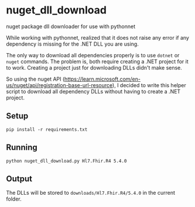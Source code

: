 # nuget_dll_download
nuget package dll downloader for use with pythonnet

While working with pythonnet, realized that it does not raise any error if any dependency is missing for the .NET DLL you are using.

The only way to download all dependencies properly is to use `dotnet` or `nuget` commands. The problem is, both require creating a .NET project for it to work. Creating a project just for downloading DLLs didn't make sense.

So using the nuget API (https://learn.microsoft.com/en-us/nuget/api/registration-base-url-resource), I decided to write this helper script to download all dependency DLLs without having to create a .NET project.

## Setup
`pip install -r requirements.txt`

## Running
`python nuget_dll_download.py Hl7.Fhir.R4 5.4.0`

## Output
The DLLs will be stored to `downloads/Hl7.Fhir.R4/5.4.0` in the current folder.
